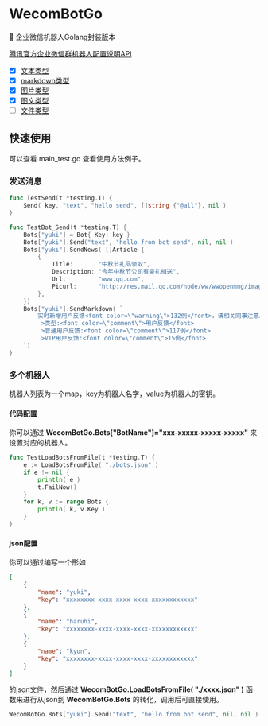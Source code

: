 # WecomBotGo
🤖 企业微信机器人Golang封装版本

[腾讯官方企业微信群机器人配置说明API](https://work.weixin.qq.com/api/doc/90000/90136/91770)

- [x] [文本类型](https://work.weixin.qq.com/api/doc/90000/90136/91770#文本类型)
- [x] [markdown类型](https://work.weixin.qq.com/api/doc/90000/90136/91770#markdown类型)
- [x] [图片类型](https://work.weixin.qq.com/api/doc/90000/90136/91770#图片类型)
- [x] [图文类型](https://work.weixin.qq.com/api/doc/90000/90136/91770#图文类型)
- [ ] [文件类型](https://work.weixin.qq.com/api/doc/90000/90136/91770#文件类型)

## 快速使用

可以查看 main_test.go 查看使用方法例子。

### 发送消息

```go
func TestSend(t *testing.T) {
	Send( key, "text", "hello send", []string {"@all"}, nil )
}

func TestBot_Send(t *testing.T) {
	Bots["yuki"] = Bot{ Key: key }
	Bots["yuki"].Send("text", "hello from bot send", nil, nil )
	Bots["yuki"].SendNews( []Article {
		{
			Title:       "中秋节礼品领取",
			Description: "今年中秋节公司有豪礼相送",
			Url:         "www.qq.com",
			Picurl:      "http://res.mail.qq.com/node/ww/wwopenmng/images/independent/doc/test_pic_msg1.png",
		},
	})
	Bots["yuki"].SendMarkdown( `
		实时新增用户反馈<font color=\"warning\">132例</font>，请相关同事注意。\n
         >类型:<font color=\"comment\">用户反馈</font>
         >普通用户反馈:<font color=\"comment\">117例</font>
         >VIP用户反馈:<font color=\"comment\">15例</font>
	`)
}
```

### 多个机器人

机器人列表为一个map，key为机器人名字，value为机器人的密钥。

#### 代码配置

你可以通过 **WecomBotGo.Bots["BotName"]="xxx-xxxxx-xxxxx-xxxxx"** 来设置对应的机器人。

````go
func TestLoadBotsFromFile(t *testing.T) {
	e := LoadBotsFromFile( "./bots.json" )
	if e != nil {
		println( e )
		t.FailNow()
	}
	for k, v := range Bots {
		println( k, v.Key )
	}
}
````

#### json配置

你可以通过编写一个形如

```json
[
    {
        "name": "yuki",
        "key": "xxxxxxxx-xxxx-xxxx-xxxx-xxxxxxxxxxxx"
    },
    {
        "name": "haruhi",
        "key": "xxxxxxxx-xxxx-xxxx-xxxx-xxxxxxxxxxxx"
    },
    {
        "name": "kyon",
        "key": "xxxxxxxx-xxxx-xxxx-xxxx-xxxxxxxxxxxx"
    }
]
```

的json文件，然后通过 **WecomBotGo.LoadBotsFromFile( "./xxxx.json" )** 函数来进行从json到 **WecomBotGo.Bots** 的转化，调用后可直接使用。

```go
WecomBotGo.Bots["yuki"].Send("text", "hello from bot send", nil, nil ) // just works
```

